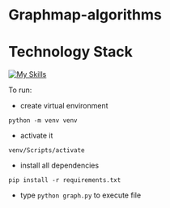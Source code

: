 # Graphmap-algorithms

# Technology Stack

[![My Skills](https://skillicons.dev/icons?i=py)](https://skillicons.dev)

To run: 
- create virtual environment

```
python -m venv venv
```
- activate it
```
venv/Scripts/activate
```
- install all dependencies
```
pip install -r requirements.txt
```
- type ``python graph.py`` to execute file